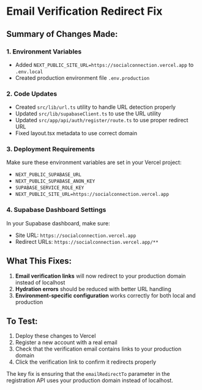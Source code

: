 # Email Verification Redirect Fix

## Summary of Changes Made:

### 1. Environment Variables
- Added `NEXT_PUBLIC_SITE_URL=https://socialconnection.vercel.app` to `.env.local`
- Created production environment file `.env.production`

### 2. Code Updates
- Created `src/lib/url.ts` utility to handle URL detection properly
- Updated `src/lib/supabaseClient.ts` to use the URL utility
- Updated `src/app/api/auth/register/route.ts` to use proper redirect URL
- Fixed layout.tsx metadata to use correct domain

### 3. Deployment Requirements
Make sure these environment variables are set in your Vercel project:
- `NEXT_PUBLIC_SUPABASE_URL`
- `NEXT_PUBLIC_SUPABASE_ANON_KEY` 
- `SUPABASE_SERVICE_ROLE_KEY`
- `NEXT_PUBLIC_SITE_URL=https://socialconnection.vercel.app`

### 4. Supabase Dashboard Settings
In your Supabase dashboard, make sure:
- Site URL: `https://socialconnection.vercel.app`
- Redirect URLs: `https://socialconnection.vercel.app/**`

## What This Fixes:

1. **Email verification links** will now redirect to your production domain instead of localhost
2. **Hydration errors** should be reduced with better URL handling
3. **Environment-specific configuration** works correctly for both local and production

## To Test:

1. Deploy these changes to Vercel
2. Register a new account with a real email
3. Check that the verification email contains links to your production domain
4. Click the verification link to confirm it redirects properly

The key fix is ensuring that the `emailRedirectTo` parameter in the registration API uses your production domain instead of localhost.